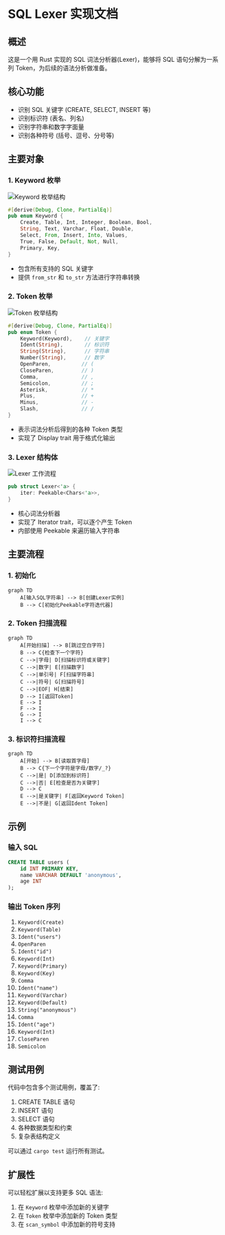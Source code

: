 # SQL Lexer 实现文档

## 概述

这是一个用 Rust 实现的 SQL 词法分析器(Lexer)，能够将 SQL 语句分解为一系列 Token，为后续的语法分析做准备。

## 核心功能

- 识别 SQL 关键字 (CREATE, SELECT, INSERT 等)
- 识别标识符 (表名、列名)
- 识别字符串和数字字面量
- 识别各种符号 (括号、逗号、分号等)

## 主要对象

### 1. Keyword 枚举

![Keyword 枚举结构](https://i.imgur.com/JQKjDlE.png)

```rust
#[derive(Debug, Clone, PartialEq)]
pub enum Keyword {
    Create, Table, Int, Integer, Boolean, Bool, 
    String, Text, Varchar, Float, Double,
    Select, From, Insert, Into, Values,
    True, False, Default, Not, Null,
    Primary, Key,
}
```

- 包含所有支持的 SQL 关键字
- 提供 `from_str` 和 `to_str` 方法进行字符串转换

### 2. Token 枚举

![Token 枚举结构](https://i.imgur.com/mTnYVdX.png)

```rust
#[derive(Debug, Clone, PartialEq)]
pub enum Token {
    Keyword(Keyword),    // 关键字
    Ident(String),       // 标识符
    String(String),      // 字符串
    Number(String),      // 数字
    OpenParen,          // (
    CloseParen,         // )
    Comma,              // ,
    Semicolon,          // ;
    Asterisk,           // *
    Plus,               // +
    Minus,              // -
    Slash,              // /
}
```

- 表示词法分析后得到的各种 Token 类型
- 实现了 Display trait 用于格式化输出

### 3. Lexer 结构体

![Lexer 工作流程](https://i.imgur.com/8GkQZ3L.png)

```rust
pub struct Lexer<'a> {
    iter: Peekable<Chars<'a>>,
}
```

- 核心词法分析器
- 实现了 Iterator trait，可以逐个产生 Token
- 内部使用 Peekable<Chars> 来遍历输入字符串

## 主要流程

### 1. 初始化

```mermaid
graph TD
    A[输入SQL字符串] --> B[创建Lexer实例]
    B --> C[初始化Peekable字符迭代器]
```

### 2. Token 扫描流程

```mermaid
graph TD
    A[开始扫描] --> B[跳过空白字符]
    B --> C{检查下一个字符}
    C -->|字母| D[扫描标识符或关键字]
    C -->|数字| E[扫描数字]
    C -->|单引号| F[扫描字符串]
    C -->|符号| G[扫描符号]
    C -->|EOF| H[结束]
    D --> I[返回Token]
    E --> I
    F --> I
    G --> I
    I --> C
```

### 3. 标识符扫描流程

```mermaid
graph TD
    A[开始] --> B[读取首字母]
    B --> C{下一个字符是字母/数字/_?}
    C -->|是| D[添加到标识符]
    C -->|否| E[检查是否为关键字]
    D --> C
    E -->|是关键字| F[返回Keyword Token]
    E -->|不是| G[返回Ident Token]
```

## 示例

### 输入 SQL

```sql
CREATE TABLE users (
    id INT PRIMARY KEY,
    name VARCHAR DEFAULT 'anonymous',
    age INT
);
```

### 输出 Token 序列

1. `Keyword(Create)`
2. `Keyword(Table)`
3. `Ident("users")`
4. `OpenParen`
5. `Ident("id")`
6. `Keyword(Int)`
7. `Keyword(Primary)`
8. `Keyword(Key)`
9. `Comma`
10. `Ident("name")`
11. `Keyword(Varchar)`
12. `Keyword(Default)`
13. `String("anonymous")`
14. `Comma`
15. `Ident("age")`
16. `Keyword(Int)`
17. `CloseParen`
18. `Semicolon`

## 测试用例

代码中包含多个测试用例，覆盖了:

1. CREATE TABLE 语句
2. INSERT 语句
3. SELECT 语句
4. 各种数据类型和约束
5. 复杂表结构定义

可以通过 `cargo test` 运行所有测试。

## 扩展性

可以轻松扩展以支持更多 SQL 语法:

1. 在 `Keyword` 枚举中添加新的关键字
2. 在 `Token` 枚举中添加新的 Token 类型
3. 在 `scan_symbol` 中添加新的符号支持